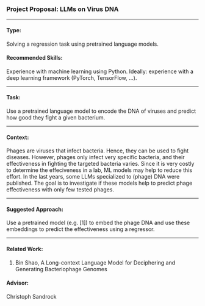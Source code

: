 ### Project Proposal: **LLMs on Virus DNA**

---

#### **Type**:
Solving a regression task using pretrained language models.

#### **Recommended Skills**:
Experience with machine learning using Python. Ideally: experience with a deep learning framework (PyTorch, TensorFlow, …).

---

#### **Task**:
Use a pretrained language model to encode the DNA of viruses and predict how good they fight a given bacterium.

---

#### **Context**:
Phages are viruses that infect bacteria. Hence, they can be used to fight diseases. However, phages only infect very specific bacteria, and their effectiveness in fighting the targeted bacteria varies. Since it is very costly to determine the effeciveness in a lab, ML models may help to reduce this effort. In the last years, some LLMs specialized to (phage) DNA were published. The goal is to investigate if these models help to predict phage effectiveness with only few tested phages.

---

#### **Suggested Approach**:
Use a pretrained model (e.g. [1]) to embed the phage DNA and use these embeddings to predict the effectiveness using a regressor.

---

#### **Related Work**:
1. Bin Shao, A Long-context Language Model for Deciphering and Generating Bacteriophage Genomes

#### **Advisor**:
Christoph Sandrock